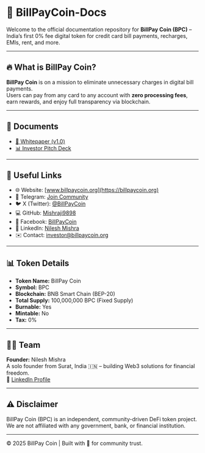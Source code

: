 # 🚀 BillPayCoin-Docs

Welcome to the official documentation repository for **BillPay Coin (BPC)** – India’s first 0% fee digital token for credit card bill payments, recharges, EMIs, rent, and more.

---

## 🔥 What is BillPay Coin?

**BillPay Coin** is on a mission to eliminate unnecessary charges in digital bill payments.  
Users can pay from any card to any account with **zero processing fees**, earn rewards, and enjoy full transparency via blockchain.

---

## 📄 Documents

- [📘 Whitepaper (v1.0)](https://github.com/Mishraji9898/BillPayCoin-Docs/blob/main/BillPay_Coin_Whitepaper_pdf.pdf)
- [📊 Investor Pitch Deck](https://github.com/Mishraji9898/BillPayCoin-Docs/blob/main/BillPay_Coin_Investor_PitchDeck_(1)(1).pdf)

---

## 🔗 Useful Links

- 🌐 Website: [www.billpaycoin.org](https://billpaycoin.org)
- 📢 Telegram: [Join Community](https://t.me/BillPayCoinCommunity)
- 🐦 X (Twitter): [@BillPayCoin](https://x.com/BillPayCoin)
- 💻 GitHub: [Mishraji9898](https://github.com/Mishraji9898)
- 📘 Facebook: [BillPayCoin](https://www.facebook.com/share/1YLrWSsoJu/)
- 💼 LinkedIn: [Nilesh Mishra](https://www.linkedin.com/in/nilesh-mishra-a49443373/)
- ✉️ Contact: [investor@billpaycoin.org](mailto:investor@billpaycoin.org)

---

## 📊 Token Details

- **Token Name:** BillPay Coin  
- **Symbol:** BPC  
- **Blockchain:** BNB Smart Chain (BEP-20)  
- **Total Supply:** 100,000,000 BPC (Fixed Supply)  
- **Burnable:** Yes  
- **Mintable:** No  
- **Tax:** 0%

---

## 👨‍💼 Team

**Founder:** Nilesh Mishra  
A solo founder from Surat, India 🇮🇳 – building Web3 solutions for financial freedom.  
🔗 [LinkedIn Profile](https://www.linkedin.com/in/nilesh-mishra-a49443373/)

---

## ⚠️ Disclaimer

BillPay Coin (BPC) is an independent, community-driven DeFi token project.  
We are not affiliated with any government, bank, or financial institution.

---

© 2025 BillPay Coin | Built with 💙 for community trust.

